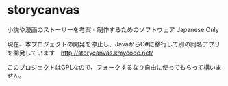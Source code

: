 # storycanvas
小説や漫画のストーリーを考案・制作するためのソフトウェア Japanese Only

現在、本プロジェクトの開発を停止し、JavaからC#に移行して別の同名アプリを開発しています　http://storycanvas.kmycode.net/

このプロジェクトはGPLなので、フォークするなり自由に使ってもらって構いません。
